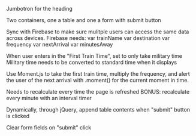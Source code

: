 Jumbotron for the heading

Two containers, one a table and one a form with submit button

Sync with Firebase to make sure mulitple users can access the same data across devices.
  Firebase needs:
    var trainName
    var destination
    var frequency
    var nextArrival
    var minutesAway

When user enters in the "First Train Time", set to only take military time
  Military time needs to be converted to standard time when it displays

  Use Moment.js to take the first train time, multiply the frequency, and alert the user of the next arrival with .moment() for the current moment in time.

Needs to recalculate every time the page is refreshed
  BONUS: recalculate every minute with an interval timer

Dynamically, through jQuery, append table contents when "submit" button is clicked

Clear form fields on "submit" click

<!-- ***GET THE INFORMATION TO DISPLAY BEFORE DOING THE MOMENT.JS AND MATH*** -->